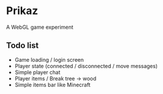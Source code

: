 # Prikaz
A WebGL game experiment

## Todo list
- Game loading / login screen
- Player state (connected / disconnected / move messages)
- Simple player chat
- Player items / Break tree -> wood
- Simple items bar like Minecraft
